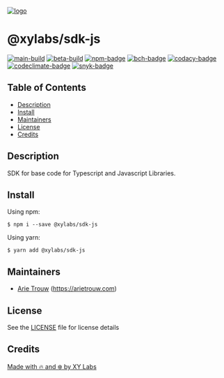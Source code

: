 [![logo][]](https://xylabs.com)

# @xylabs/sdk-js

[![main-build][]][main-build-link]
[![beta-build][]][beta-build-link]
[![npm-badge][]][npm-link]
[![bch-badge][]][bch-link]
[![codacy-badge][]][codacy-link]
[![codeclimate-badge][]][codeclimate-link]
[![snyk-badge][]][snyk-link]

## Table of Contents

-   [Description](#description)
-   [Install](#install)
-   [Maintainers](#maintainers)
-   [License](#license)
-   [Credits](#credits)

## Description

SDK for base code for Typescript and Javascript Libraries.

## Install

Using npm:

```
$ npm i --save @xylabs/sdk-js
```

Using yarn:

```
$ yarn add @xylabs/sdk-js
```

## Maintainers

-   [Arie Trouw](https://github.com/arietrouw) (https://arietrouw.com)

## License

See the [LICENSE](LICENSE) file for license details

## Credits

[Made with 🔥 and ❄️ by XY Labs](https://xylabs.com)

[logo]: https://cdn.xy.company/img/brand/XYPersistentCompany_Logo_Icon_Colored.svg

[main-build]: https://github.com/xylabs/sdk-js/actions/workflows/build-main.yml/badge.svg
[main-build-link]: https://github.com/xylabs/sdk-js/actions/workflows/build-main.yml

[beta-build]: https://github.com/xylabs/sdk-js/actions/workflows/build-beta.yml/badge.svg
[beta-build-link]: https://github.com/xylabs/sdk-js/actions/workflows/build-beta.yml

[npm-badge]: https://img.shields.io/npm/v/@xylabs/sdk-js.svg
[npm-link]: https://www.npmjs.com/package/@xylabs/sdk-js

[bch-badge]: https://bettercodehub.com/edge/badge/xylabs/sdk-js?branch=master
[bch-link]: https://bettercodehub.com/results/xylabs/sdk-js

[codacy-badge]: https://app.codacy.com/project/badge/Grade/c8e15e14f37741c18cfb47ac7245c698

[codacy-link]: https://www.codacy.com/gh/xylabs/sdk-js/dashboard?utm_source=github.com&amp;utm_medium=referral&amp;utm_content=xylabs/sdk-js&amp;utm_campaign=Badge_Grade

[codeclimate-badge]: https://api.codeclimate.com/v1/badges/c5eb068f806f0b047ea7/maintainability
[codeclimate-link]: https://codeclimate.com/github/xylabs/sdk-js/maintainability

[snyk-badge]: https://snyk.io/test/github/xylabs/sdk-js/badge.svg?targetFile=package.json
[snyk-link]: https://snyk.io/test/github/xylabs/sdk-js?targetFile=package.json
